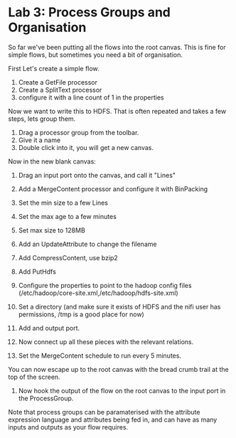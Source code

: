 # Lab 3: Process Groups and Organisation

So far we've been putting all the flows into the root canvas. This is fine for simple flows, but sometimes you need a bit of organisation.

First Let's create a simple flow.

1. Create a GetFile processor
1. Create a SplitText processor
  1. configure it with a line count of 1 in the properties


Now we want to write this to HDFS. That is often repeated and takes a few steps, lets group them.

1. Drag a processor group from the toolbar.
1. Give it a name
1. Double click into it, you will get a new canvas.

Now in the new blank canvas:

1. Drag an input port onto the canvas, and call it "Lines"
1. Add a MergeContent processor and configure it with BinPacking
  1. Set the min size to a few Lines
  1. Set the max age to a few minutes
  1. Set max size to 128MB
1. Add an UpdateAttribute to change the filename
1. Add CompressContent, use bzip2
1. Add PutHdfs
  1. Configure the properties to point to the hadoop config files (/etc/hadoop/core-site.xml,/etc/hadoop/hdfs-site.xml)
  1. Set a directory (and make sure it exists of HDFS and the nifi user has permissions, /tmp is a good place for now)

1. Add and output port.

1. Now connect up all these pieces with the relevant relations.
1. Set the MergeContent schedule to run every 5 minutes.

You can now escape up to the root canvas with the bread crumb trail at the top of the screen.

1. Now hook the output of the flow on the root canvas to the input port in the ProcessGroup.

Note that process groups can be paramaterised with the attribute expression language and attributes being fed in, and can have as many inputs and outputs as your flow requires.
